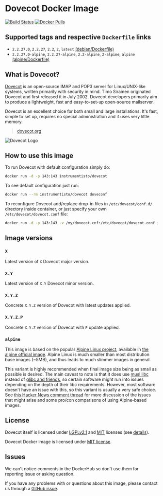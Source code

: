 Dovecot Docker Image
====================

[![Build Status](https://travis-ci.org/instrumentisto/dovecot-docker-image.svg?branch=master)](https://travis-ci.org/instrumentisto/dovecot-docker-image)
[![Docker Pulls](https://img.shields.io/docker/pulls/instrumentisto/dovecot.svg)](https://hub.docker.com/r/instrumentisto/dovecot)




## Supported tags and respective `Dockerfile` links

- `2.2.27.0`, `2.2.27`, `2.2`, `2`, `latest` [(debian/Dockerfile)][101]
- `2.2.27.0-alpine`, `2.2.27-alpine`, `2.2-alpine`, `2-alpine`, `alpine` [(alpine/Dockerfile)][102]




## What is Dovecot?

[Dovecot][10] is an open-source IMAP and POP3 server for Linux/UNIX-like systems, written primarily with security in mind. Timo Sirainen originated Dovecot and first released it in July 2002. Dovecot developers primarily aim to produce a lightweight, fast and easy-to-set-up open-source mailserver.

Dovecot is an excellent choice for both small and large installations. It's fast, simple to set up, requires no special administration and it uses very little memory.

> [dovecot.org](https://dovecot.org)

![Dovecot Logo](https://dovecot.org/dovecot.gif)




## How to use this image

To run Dovecot with default configuration simply do: 
```bash
docker run -d -p 143:143 instrumentisto/dovecot
```

To see default configuration just run:
```bash
docker run --rm instrumentisto/dovecot doveconf
```

To reconfigure Dovecot add/replace drop-in files in `/etc/dovecot/conf.d/` directory inside container, or just specify your own `/etc/dovecot/dovecot.conf` file:
```bash
docker run -d -p 143:143 -v /my/dovecot.cnf:/etc/dovecot/dovecot.conf instrumentisto/dovecot
```




## Image versions


### `X`

Latest version of `X` Dovecot major version.


### `X.Y`

Latest version of `X.Y` Dovecot minor version.


### `X.Y.Z`

Concrete `X.Y.Z` version of Dovecot with latest updates applied.


### `X.Y.Z.P`

Concrete `X.Y.Z` version of Dovecot with `P` update applied.


### `alpine`

This image is based on the popular [Alpine Linux project][1], available in [the alpine official image][2]. Alpine Linux is much smaller than most distribution base images (~5MB), and thus leads to much slimmer images in general.

This variant is highly recommended when final image size being as small as possible is desired. The main caveat to note is that it does use [musl libc][4] instead of [glibc and friends][5], so certain software might run into issues depending on the depth of their libc requirements. However, most software doesn't have an issue with this, so this variant is usually a very safe choice. See [this Hacker News comment thread][6] for more discussion of the issues that might arise and some pro/con comparisons of using Alpine-based images.




## License

Dovecot itself is licensed under [LGPLv2.1][93] and [MIT][94] licenses (see [details][92]).

Dovecot Docker image is licensed under [MIT license][91].




## Issues

We can't notice comments in the DockerHub so don't use them for reporting issue or asking question.

If you have any problems with or questions about this image, please contact us through a [GitHub issue][3].





[1]: http://alpinelinux.org
[2]: https://hub.docker.com/_/alpine
[3]: https://github.com/instrumentisto/dovecot-docker-image/issues
[4]: http://www.musl-libc.org
[5]: http://www.etalabs.net/compare_libcs.html
[6]: https://news.ycombinator.com/item?id=10782897
[10]: https://en.wikipedia.org/wiki/Dovecot_(software)
[91]: https://github.com/instrumentisto/dovecot-docker-image/blob/master/LICENSE.md
[92]: https://www.dovecot.org/doc/COPYING
[93]: https://www.dovecot.org/doc/COPYING.LGPL
[94]: https://www.dovecot.org/doc/COPYING.MIT
[101]: https://github.com/instrumentisto/dovecot-docker-image/blob/master/debian/Dockerfile
[102]: https://github.com/instrumentisto/dovecot-docker-image/blob/master/alpine/Dockerfile
